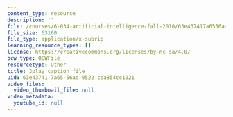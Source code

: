```yaml
---
content_type: resource
description: ''
file: /courses/6-034-artificial-intelligence-fall-2010/63e437417a6556ad0522cea854cc1021_kHyNqSnzP8Y.srt
file_size: 63160
file_type: application/x-subrip
learning_resource_types: []
license: https://creativecommons.org/licenses/by-nc-sa/4.0/
ocw_type: OCWFile
resourcetype: Other
title: 3play caption file
uid: 63e43741-7a65-56ad-0522-cea854cc1021
video_files:
  video_thumbnail_file: null
video_metadata:
  youtube_id: null
---
```


